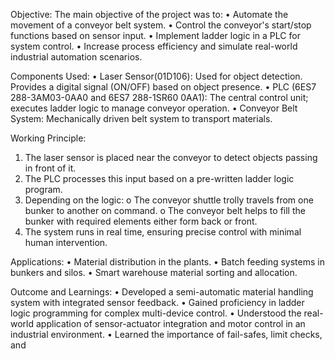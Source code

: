 Objective: 
The main objective of the project was to: 
• Automate the movement of a conveyor belt system. 
• Control the conveyor's start/stop functions based on 
sensor input. 
• Implement ladder logic in a PLC for system control. 
• Increase process efficiency and simulate real-world 
industrial automation scenarios.

Components Used: 
• Laser Sensor(01D106): Used for object detection. 
Provides a digital signal (ON/OFF) based on object 
presence. 
• PLC (6ES7 288-3AM03-0AA0 and 6ES7 288-1SR60
0AA1): The central control unit; executes ladder logic to 
manage conveyor operation. 
• Conveyor Belt System: Mechanically driven belt system 
to transport materials.

Working Principle: 
1. The laser sensor is placed near the conveyor to detect 
objects passing in front of it. 
2. The PLC processes this input based on a pre-written 
ladder logic program. 
3. Depending on the logic: 
o The conveyor shuttle trolly travels from one bunker 
to another on command. 
o The conveyor belt helps to fill the bunker with 
required elements either form back or front. 
4. The system runs in real time, ensuring precise control 
with minimal human intervention. 
 
Applications: 
• Material distribution in the plants. 
• Batch feeding systems in bunkers and silos. 
• Smart warehouse material sorting and allocation.

Outcome and Learnings: 
• Developed a semi-automatic material handling system 
with integrated sensor feedback. 
• Gained proficiency in ladder logic programming for 
complex multi-device control. 
• Understood the real-world application of sensor-actuator 
integration and motor control in an industrial 
environment. 
• Learned the importance of fail-safes, limit checks, and
